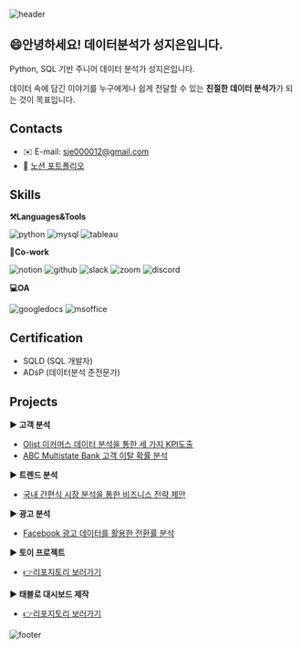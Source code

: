 ![header](https://capsule-render.vercel.app/api?type=waving&color=auto&height=200&section=header&text=Jieun's%20Portfolio&fontSize=60)

## 😄안녕하세요! 데이터분석가 성지은입니다.
Python, SQL 기반 주니어 데이터 분석가 성지은입니다.

데이터 속에 담긴 이야기를 누구에게나 쉽게 전달할 수 있는 **친절한 데이터 분석가**가 되는 것이 목표입니다. 

## Contacts
- ✉️ E-mail: sje000012@gmail.com
- 💁 [노션 포트폴리오](https://t.ly/690An "누르면 노션 포트폴리오로 이동합니다")


## Skills
**⚒️Languages&Tools**

![python](https://img.shields.io/badge/Python-3776AB?style=for-the-badge&logo=python&logoColor=white)
![mysql](https://img.shields.io/badge/MySQL-4479A1?style=for-the-badge&logo=mysql&logoColor=white)
![tableau](https://img.shields.io/badge/Tableau-E97627?style=for-the-badge&logo=Tableau&logoColor=white)


**🤲Co-work**

![notion](https://img.shields.io/badge/Notion-000000?style=for-the-badge&logo=notion&logoColor=white)
![github](https://img.shields.io/badge/GitHub-181717?style=for-the-badge&logo=github&logoColor=white)
![slack](https://img.shields.io/badge/Slack-4A154B?style=for-the-badge&logo=slack&logoColor=white")
![zoom](https://img.shields.io/badge/Zoom-0B5CFF?style=for-the-badge&logo=zoom&logoColor=white)
![discord](https://img.shields.io/badge/Discord-5865F2?style=for-the-badge&logo=discord&logoColor=white)


**💻OA**

![googledocs](https://img.shields.io/badge/GoogleDocs-4285F4?style=for-the-badge&logo=GoogleDocs&logoColor=white)
![msoffice](https://img.shields.io/badge/Microsoft_Office-D83B01?style=for-the-badge&logo=microsoft-office&logoColor=white)


## Certification
- SQLD (SQL 개발자)
- ADsP (데이터분석 준전문가)


## Projects
**▶️ 고객 분석**
- [Olist 이커머스 데이터 분석을 통한 세 가지 KPI도출](https://github.com/Seong-jieun/olist_ecommerce_analysis)
- [ABC Multistate Bank 고객 이탈 확률 분석](https://github.com/Seong-jieun/bankchurn_analysis)


**▶️ 트렌드 분석**
- [국내 간편식 시장 분석을 통한 비즈니스 전략 제안](https://github.com/Seong-jieun/hmr_trend_analysis)


**▶️ 광고 분석**
- [Facebook 광고 데이터를 활용한 전환률 분석](https://github.com/Seong-jieun/Toy_Project/tree/main/Facebook_Ad_Campaign_data_analysis)


**▶️ 토이 프로젝트**
- [👉리포지토리 보러가기](https://github.com/Seong-jieun/Toy_Project "누르면 리포지토리로 이동합니다")

  
**▶️ 태블로 대시보드 제작**
- [👉리포지토리 보러가기](https://github.com/Seong-jieun/Tableau_Dashboard "누르면 리포지토리로 이동합니다")


![footer](https://capsule-render.vercel.app/api?type=waving&color=auto&height=100&section=footer)
